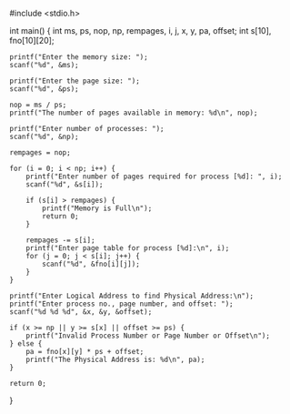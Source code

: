 #include <stdio.h>

int main() {
    int ms, ps, nop, np, rempages, i, j, x, y, pa, offset;
    int s[10], fno[10][20];

    printf("Enter the memory size: ");
    scanf("%d", &ms);

    printf("Enter the page size: ");
    scanf("%d", &ps);

    nop = ms / ps;
    printf("The number of pages available in memory: %d\n", nop);

    printf("Enter number of processes: ");
    scanf("%d", &np);

    rempages = nop;

    for (i = 0; i < np; i++) {
        printf("Enter number of pages required for process [%d]: ", i);
        scanf("%d", &s[i]);

        if (s[i] > rempages) {
            printf("Memory is Full\n");
            return 0;
        }

        rempages -= s[i];
        printf("Enter page table for process [%d]:\n", i);
        for (j = 0; j < s[i]; j++) {
            scanf("%d", &fno[i][j]);
        }
    }

    printf("Enter Logical Address to find Physical Address:\n");
    printf("Enter process no., page number, and offset: ");
    scanf("%d %d %d", &x, &y, &offset);

    if (x >= np || y >= s[x] || offset >= ps) {
        printf("Invalid Process Number or Page Number or Offset\n");
    } else {
        pa = fno[x][y] * ps + offset;
        printf("The Physical Address is: %d\n", pa);
    }

    return 0;
}

